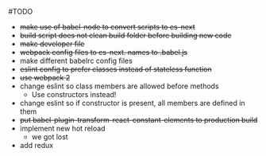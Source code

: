 #TODO
 * ~~make use of babel-node to convert scripts to es-next~~
 * ~~build script does not clean build folder before building new code~~
 * ~~make developer file~~
 * ~~webpack config files to es-next. names to .babel.js~~
 * make different babelrc config files
 * ~~eslint config to prefer classes instead of stateless function~~
 * ~~use webpack 2~~
 * change eslint so class members are allowed before methods
    * Use constructors instead!
 * change eslint so if constructor is present, all members are defined in them
 * ~~put babel-plugin-transform-react-constant-elements to production build~~
 * implement new hot reload
    * we got lost
 * add redux